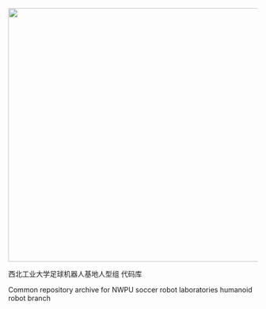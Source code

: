 <img src="https://github.com/user-attachments/assets/653a3e6b-cd06-4eb9-a1d3-6ab002d2e3b9" width=512px/>


西北工业大学足球机器人基地人型组 代码库

Common repository archive for NWPU soccer robot laboratories humanoid robot branch
